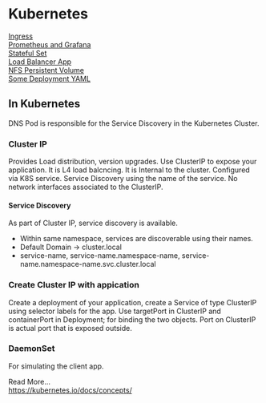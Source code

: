 # Kubernetes

[Ingress](ingress)  
[Prometheus and Grafana](prometheus-grafana)  
[Stateful Set](statefulset-app)  
[Load Balancer App](load-balancer-app)  
[NFS Persistent Volume](nfs-persistent-volume)  
[Some Deployment YAML](old_files)  


## In Kubernetes
DNS Pod is responsible for the Service Discovery in the Kubernetes Cluster.

### Cluster IP
Provides Load distribution, version upgrades. Use ClusterIP to expose your application.
It is L4 load balcncing. It is Internal to the cluster. Configured via K8S service. Service Discovery using the name of the service. No network interfaces associated to the ClusterIP.

#### Service Discovery
As part of Cluster IP, service discovery is available.
- Within same namespace, services are discoverable using their names.
- Default Domain -> cluster.local
- service-name,  service-name.namespace-name, service-name.namespace-name.svc.cluster.local

### Create Cluster IP with appication
Create a deployment of your application, create a Service of type ClusterIP using selector labels for the app.
Use targetPort in ClusterIP and containerPort in Deployment; for binding the two objects.
Port on ClusterIP is actual port that is exposed outside.

### DaemonSet
For simulating the client app.


Read More...  
https://kubernetes.io/docs/concepts/




